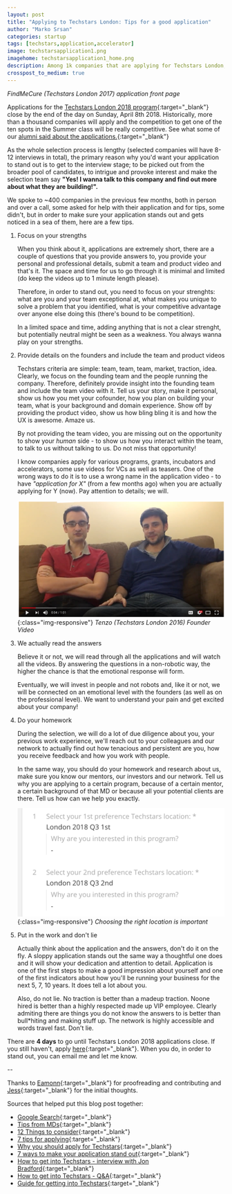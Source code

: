 ```yaml
---
layout: post
title: "Applying to Techstars London: Tips for a good application"
author: "Marko Srsan"
categories: startup
tags: [techstars,application,accelerator]
image: techstarsapplication1.png
imagehome: techstarsapplication1_home.png
description: Among 1k companies that are applying for Techstars London, you'll want to stand out. Here are some tips on how to do that!
crosspost_to_medium: true
---
```

*FindMeCure (Techstars London 2017) application front page*

Applications for the [Techstars London 2018 program](https://www.techstars.com/programs/london-program/){:target="_blank"} close by the end of the day on Sunday, April 8th 2018. Historically, more than a thousand companies will apply and the competition to get one of the ten spots in the Summer class will be really competitive. See what some of our [alumni said about the applications.](http://msrsan.com/startup/Applying-To-Techstars-London-The-Inside-Story-Osper-Lingvist-Geospock-TeskaLabs.html){:target="_blank"}

As the whole selection process is lengthy (selected companies will have 8-12 interviews in total), the primary reason why you'd want your application to stand out is to get to the interview stage; to be picked out from the broader pool of candidates, to intrigue and provoke interest and make the selection team say **"Yes! I wanna talk to this company and find out more about what they are building!".**

We spoke to ~400 companies in the previous few months, both in person and over a call, some asked for help with their application and for tips, some didn't, but in order to make sure your application stands out and gets noticed in a sea of them, here are a few tips. 

1. Focus on your strengths 

    When you think about it, applications are extremely short, there are a couple of questions that you provide answers to, you provide your personal and professional details, submit a team and product video and that's it. The space and time for us to go through it is minimal and limited (do keep the videos up to 1 minute length please). 
    
    Therefore, in order to stand out, you need to focus on your strenghts: what are you and your team exceptional at, what makes you unique to solve a problem that you identified, what is your competitive advantage over anyone else doing this (there's bound to be competition). 
    
    In a limited space and time, adding anything that is not a clear strenght, but potentially neutral might be seen as a weakness. You always wanna play on your strengths. 
    
2. Provide details on the founders and include the team and product videos

    Techstars criteria are simple: team, team, team, market, traction, idea. Clearly, we focus on the founding team and the people running the company. Therefore, definitely provide insight into the founding team and include the team video with it. Tell us your story, make it personal, show us how you met your cofounder, how you plan on building your team, what is your background and domain experience. Show off by providing the product video, show us how bling bling it is and how the UX is awesome. Amaze us.
    
    By not providing the team video, you are missing out on the opportunity to show your *human* side - to show us how you interact within the team, to talk to us without talking to us. Do not miss that opportunity!
    
    I know companies apply for various programs, grants, incubators and accelerators, some use videos for VCs as well as teasers. One of the wrong ways to do it is to use a wrong name in the application video - to have *"application for X"* (from a few months ago) when you are actually applying for Y (now). Pay attention to details; we will.
    
    ![Tenzo Founder Video](../assets/img/techstarsapplication2.png){:class="img-responsive"}
    *Tenzo (Techstars London 2016) Founder Video*
    
3. We actually read the answers
    
    Believe it or not, we will read through all the applications and will watch all the videos. By answering the questions in a non-robotic way, the higher the chance is that the emotional response will form. 
    
    Eventually, we will invest in people and not robots and, like it or not, we will be connected on an emotional level with the founders (as well as on the professional level). We want to understand your pain and get excited about your company!
    
4. Do your homework 

    During the selection, we will do a lot of due diligence about you, your previous work experience, we'll reach out to your colleagues and our network to actually find out how tenacious and persistent are you, how you receive feedback and how you work with people. 
    
    In the same way, you should do your homework and research about us, make sure you know our mentors, our investors and our network. Tell us why you are applying to a certain program, because of a certain mentor, a certain background of that MD or because all your potential clients are there. Tell us how can we help you exactly. 
    
    ![London](../assets/img/techstarsapplication3.png){:class="img-responsive"}
    *Choosing the right location is important*

5. Put in the work and don't lie
    
    Actually think about the application and the answers, don't do it on the fly. A sloppy application stands out the same way a thoughtful one does and it will show your dedication and attention to detail. Application is one of the first steps to make a good impression about yourself and one of the first indicators about how you'll be running your business for the next 5, 7, 10 years. It does tell a lot about you.
    
    Also, do not lie. No traction is better than a madeup traction. Noone hired is better than a highly respected made up VIP employee. Clearly admiting there are things you do not know the answers to is better than bull*hiting and making stuff up. The network is highly accessible and words travel fast. Don't lie.

There are **4 days** to go until Techstars London 2018 applications close. If you still haven't, apply [here](https://apply.techstars.com){:target="_blank"}. When you do, in order to stand out, you can email me and let me know.

--

Thanks to [Eamonn](https://www.twitter.com/eamonncarey){:target="_blank"} for proofreading and contributing and [Jess](https://www.twitter.com/jessinblue){:target="_blank"} for the initial thoughts.


Sources that helped put this blog post together:
- [Google Search](https://www.google.co.uk/search?q=Tips+and+tricks+on+how+to+apply+to+Techstars&ei=KgLFWonYMMWXsAG69rjQAg&start=0&sa=N&biw=1680&bih=882){:target="_blank"}
- [Tips from MDs](https://www.techstars.com/content/entrepreneur-resources/applying-techstars-tips-managing-directors/){:target="_blank"}
- [12 Things to consider](https://www.techstars.com/content/accelerators/12-things-consider-techstars-application/){:target="_blank"}
- [7 tips for applying](https://blog.digitalocean.com/7-tips-for-applying-to-techstars/){:target="_blank"}
- [Why you should apply for Techstars](https://www.geekwire.com/2013/apply-techstars-tips/){:target="_blank"}
- [7 ways to make your application stand out](https://www.entrepreneur.com/article/246303){:target="_blank"}
- [How to get into Techstars - interview with Jon Bradford](https://startupxplore.com/en/blog/how-to-get-into-techstars-and-more-interview-jon-bradford/){:target="_blank"}
- [How to get into Techstars - Q&A](https://www.codementor.io/startups/tutorial/applying-to-techstars-how-to-get-in){:target="_blank"}
- [Guide for getting into Techstars](http://www.businessinsider.com/techstars-application-2011-11?IR=T){:target="_blank"}